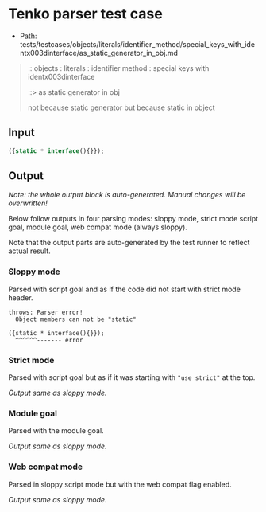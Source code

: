 # Tenko parser test case

- Path: tests/testcases/objects/literals/identifier_method/special_keys_with_identx003dinterface/as_static_generator_in_obj.md

> :: objects : literals : identifier method : special keys with identx003dinterface
>
> ::> as static generator in obj
>
> not because static generator but because static in object

## Input

`````js
({static * interface(){}});
`````

## Output

_Note: the whole output block is auto-generated. Manual changes will be overwritten!_

Below follow outputs in four parsing modes: sloppy mode, strict mode script goal, module goal, web compat mode (always sloppy).

Note that the output parts are auto-generated by the test runner to reflect actual result.

### Sloppy mode

Parsed with script goal and as if the code did not start with strict mode header.

`````
throws: Parser error!
  Object members can not be "static"

({static * interface(){}});
  ^^^^^^------- error
`````

### Strict mode

Parsed with script goal but as if it was starting with `"use strict"` at the top.

_Output same as sloppy mode._

### Module goal

Parsed with the module goal.

_Output same as sloppy mode._

### Web compat mode

Parsed in sloppy script mode but with the web compat flag enabled.

_Output same as sloppy mode._
